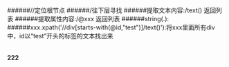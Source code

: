 ##

######//定位根节点
######/往下层寻找
######提取文本内容:/text() 返回列表
######提取属性内容:/@xxx 返回列表
######string(.):
######xxx.xpath('//div[starts-with(@id,"test")]/text()'):将xxx里面所有div中，id以“test”开头的标签的文本找出来
######

**222**